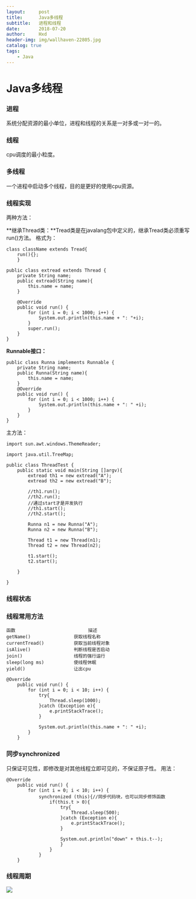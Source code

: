 ```yaml
---
layout:     post
title:      Java多线程
subtitle:   进程和线程
date:       2018-07-20
author:     Hxd
header-img: img/wallhaven-22805.jpg
catalog: true
tags:
    - Java
---
```

# Java多线程

### 进程
系统分配资源的最小单位，进程和线程的关系是一对多或一对一的。
### 线程
cpu调度的最小粒度。
### 多线程
一个进程中启动多个线程，目的是更好的使用cpu资源。

### 线程实现

两种方法：

**继承Thread类：**Tread类是在javalang包中定义的，继承Tread类必须重写run()方法。
格式为：
```
class className extends Tread{
	run(){};
	}
```
```
public class extread extends Thread {
    private String name;
    public extread(String name){
        this.name = name;
    }

    @Override
    public void run() {
        for (int i = 0; i < 1000; i++) {
            System.out.println(this.name + ": "+i);
        }
        super.run();
    }
}

```

**Runnable接口：**
```
public class Runna implements Runnable {
    private String name;
    public Runna(String name){
        this.name = name;
    }
    @Override
    public void run() {
        for (int i = 0; i < 1000; i++) {
            System.out.println(this.name + ": " +i);
        }
    }
}

```
主方法：
```
import sun.awt.windows.ThemeReader;

import java.util.TreeMap;

public class ThreadTest {
    public static void main(String []argv){
        extread th1 = new extread("A");
        extread th2 = new extread("B");

        //th1.run();
        //th2.run();
        //通过start才是并发执行
        //th1.start();
        //th2.start();

        Runna n1 = new Runna("A");
        Runna n2 = new Runna("B");

        Thread t1 = new Thread(n1);
        Thread t2 = new Thread(n2);

        t1.start();
        t2.start();

    }

}

```
### 线程状态
[](http://pbqgh436d.bkt.clouddn.com/18-7-19/49692484.jpg)

### 线程常用方法
```
函数                           描述
getName()                获取线程名称
currentTread()           获取当前线程对象
isAlive()                判断线程是否启动
join()                   线程的强行运行
sleep(long ms)           使线程休眠
yield()                  让出cpu
```

```
@Override
    public void run() {
        for (int i = 0; i < 10; i++) {
            try{
                Thread.sleep(1000);
            }catch (Exception e){
                e.printStackTrace();
            }

            System.out.println(this.name + ": " +i);
        }
    }

```

### 同步synchronized
只保证可见性，即修改是对其他线程立即可见的，不保证原子性。
用法：
```
@Override
    public void run() {
        for (int i = 0; i < 10; i++) {
            synchronized (this){//同步代码块，也可以同步修饰函数
                if(this.t > 0){
                    try{
                        Thread.sleep(500);
                    }catch (Exception e){
                        e.printStackTrace();
                    }

                    System.out.println("down" + this.t--);
	                }
	            }
            }
    }
```
### 线程周期

![](http://pbqgh436d.bkt.clouddn.com/18-7-19/49692484.jpg)
